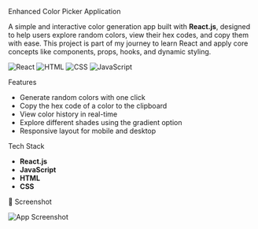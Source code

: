 Enhanced Color Picker Application

A simple and interactive color generation app built with **React.js**, designed to help users explore random colors, view their hex codes, and copy them with ease. This project is part of my journey to learn React and apply core concepts like components, props, hooks, and dynamic styling.


![React](https://img.shields.io/badge/React.js-2023-blue)
![HTML](https://img.shields.io/badge/HTML-5-orange)
![CSS](https://img.shields.io/badge/CSS-3-blue)
![JavaScript](https://img.shields.io/badge/JavaScript-ES6-yellow)



Features

- Generate random colors with one click
- Copy the hex code of a color to the clipboard
- View color history in real-time
- Explore different shades using the gradient option
- Responsive layout for mobile and desktop


Tech Stack

- **React.js**
- **JavaScript**
- **HTML**
- **CSS**

  
📸 Screenshot

![App Screenshot](./assets/screenshot.png)
